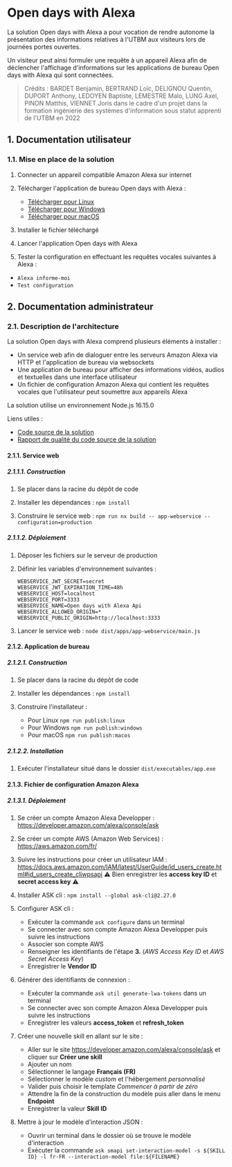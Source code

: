 # Open days with Alexa

La solution Open days with Alexa a pour vocation de rendre autonome la présentation des informations relatives à l'UTBM aux visiteurs lors de journées portes ouvertes.

Un visiteur peut ainsi formuler une requête à un appareil Alexa afin de déclencher l'affichage d'informations sur les applications de bureau Open days with Alexa qui sont connectées.

> Crédits : BARDET Benjamin, BERTRAND Loïc, DELIGNOU Quentin, DUPORT Anthony, LEDOYEN Baptiste, LEMESTRE Malo, LUNG Axel, PINON Matthis, VIENNET Joris dans le cadre d'un projet dans la formation ingénierie des systèmes d'information sous statut apprenti de l'UTBM en 2022


## 1. Documentation utilisateur

### 1.1. Mise en place de la solution

1. Connecter un appareil compatible Amazon Alexa sur internet

2. Télécharger l'application de bureau Open days with Alexa :
   - [Télécharger pour Linux](https://github.com/utbm-ta70-p2022/open-days-with-alexa/releases/download/latest/open-days-with-alexa-latest.AppImage)
   - [Télécharger pour Windows](https://github.com/utbm-ta70-p2022/open-days-with-alexa/releases/download/latest/open-days-with-alexa-latest.exe)
   - [Télécharger pour macOS](https://github.com/utbm-ta70-p2022/open-days-with-alexa/releases/download/latest/open-days-with-alexa-latest.dmg)

3. Installer le fichier téléchargé

4. Lancer l'application Open days with Alexa

5. Tester la configuration en effectuant les requêtes vocales suivantes à Alexa : 
  - `Alexa informe-moi` 
  - `Test configuration`

## 2. Documentation administrateur

### 2.1. Description de l'architecture

La solution Open days with Alexa comprend plusieurs éléments à installer :

- Un service web afin de dialoguer entre les serveurs Amazon Alexa via HTTP et l'application de bureau via websockets
- Une application de bureau pour afficher des informations vidéos, audios et textuelles dans une interface utilisateur
- Un fichier de configuration Amazon Alexa qui contient les requêtes vocales que l'utilisateur peut soumettre aux appareils Alexa

La solution utilise un environnement Node.js 16.15.0

Liens utiles :
- [Code source de la solution](https://github.com/utbm-ta70-p2022/open-days-with-alexa)
- [Rapport de qualité du code source de la solution](https://sonarcloud.io/summary/new_code?id=utbm-ta70-p2022_open-days-with-alexa)

#### 2.1.1. Service web

##### 2.1.1.1. Construction

1. Se placer dans la racine du dépôt de code

2. Installer les dépendances : `npm install`

3. Construire le service web : `npm run nx build -- app-webservice --configuration=production`

##### 2.1.1.2. Déploiement

1. Déposer les fichiers sur le serveur de production

2. Définir les variables d'environnement suivantes :
    ```
    WEBSERVICE_JWT_SECRET=secret
    WEBSERVICE_JWT_EXPIRATION_TIME=48h
    WEBSERVICE_HOST=localhost
    WEBSERVICE_PORT=3333
    WEBSERVICE_NAME=Open days with Alexa Api
    WEBSERVICE_ALLOWED_ORIGIN=*
    WEBSERVICE_PUBLIC_ORIGIN=http://localhost:3333
    ```

3. Lancer le service web : `node dist/apps/app-webservice/main.js`

#### 2.1.2. Application de bureau

##### 2.1.2.1. Construction

1. Se placer dans la racine du dépôt de code

2. Installer les dépendances : `npm install`

3. Construire l'installateur : 
   - Pour Linux `npm run publish:linux`
   - Pour Windows `npm run publish:windows`
   - Pour macOS `npm run publish:macos`

##### 2.1.2.2. Installation

1. Exécuter l'installateur situé dans le dossier `dist/executables/app.exe`

#### 2.1.3. Fichier de configuration Amazon Alexa

##### 2.1.3.1. Déploiement

1. Se créer un compte Amazon Alexa Developper : <https://developer.amazon.com/alexa/console/ask>

2. Se créer un compte AWS (Amazon Web Services) : <https://aws.amazon.com/fr/>

3. Suivre les instructions pour créer un utilisateur IAM : <https://docs.aws.amazon.com/IAM/latest/UserGuide/id_users_create.html#id_users_create_cliwpsapi>
⚠️ Bien enregistrer les **access key ID** et **secret access key** ⚠️

4. Installer ASK cli : `npm install --global ask-cli@2.27.0`

5. Configurer ASK cli :
    - Exécuter la commande `ask configure` dans un terminal
    - Se connecter avec son compte Amazon Alexa Developper puis suivre les instructions
    - Associer son compte AWS
    - Renseigner les identifiants de l'étape **3.** (*AWS Access Key ID* et *AWS Secret Access Key*)
    - Enregistrer le **Vendor ID**

6. Générer des identifiants de connexion :
    - Exécuter la commande `ask util generate-lwa-tokens` dans un terminal
    - Se connecter avec son compte Amazon Alexa Developper puis suivre les instructions
    - Enregistrer les valeurs **access_token** et **refresh_token**

7. Créer une nouvelle skill en allant sur le site :
    - Aller sur le site <https://developer.amazon.com/alexa/console/ask> et cliquer sur **Créer une skill**
    - Ajouter un nom
    - Sélectionner le langage **Français (FR)**
    - Sélectionner le modèle *custom* et l'hébergement *personnalisé*
    - Valider puis choisir le template *Commencer à partir de zéro*
    - Attendre la fin de la construction du modèle puis aller dans le menu **Endpoint**
    - Enregistrer la valeur **Skill ID**

8. Mettre à jour le modèle d'interaction JSON :
    - Ouvrir un terminal dans le dossier où se trouve le modèle d'interaction
    - Exécuter la commande `ask smapi set-interaction-model -s ${SKILL ID} -l fr-FR --interaction-model file:${FILENAME}`
